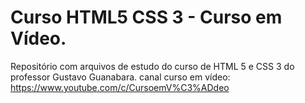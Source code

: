 # Curso HTML5 CSS 3 - Curso em Vídeo. 
Repositório com arquivos de estudo do curso de HTML 5 e CSS 3 do professor Gustavo Guanabara. 
canal curso em vídeo: https://www.youtube.com/c/CursoemV%C3%ADdeo